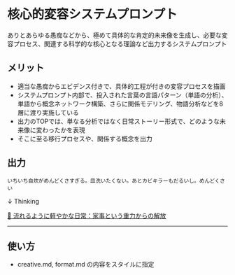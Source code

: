 # 核心的変容システムプロンプト

ありとあらゆる愚痴などから、極めて具体的な肯定的未来像を生成し、必要な変容プロセス、関連する科学的な核心となる理論など出力するシステムプロンプト


## メリット

* 適当な愚痴からエビデンス付きで、具体的工程が付きの変容プロセスを描画
* システムプロンプト内部で、投入された言葉の言語パターン（単語の分析）、単語から概念ネットワーク構築、さらに関係モデリング、物語分析などを8層に渡り実施している
* 出力のTOPでは、単なる分析ではなく日常ストーリー形式で、どのような未来像に変わったかを表現
* そこに至る移行プロセスや、関係する概念を出力

## 出力

```
いちいち自炊がめんどくさすぎる。皿洗いたくない。あとカビキラーもだるいし。めんどくさい
```

↓ Thinking

[🌊 流れるように軽やかな日常：家事という重力からの解放](https://claude.ai/share/53afee6a-fae1-40d4-b1fd-67a1f071db29)

---

## 使い方

- creative.md, format.md の内容をスタイルに指定



